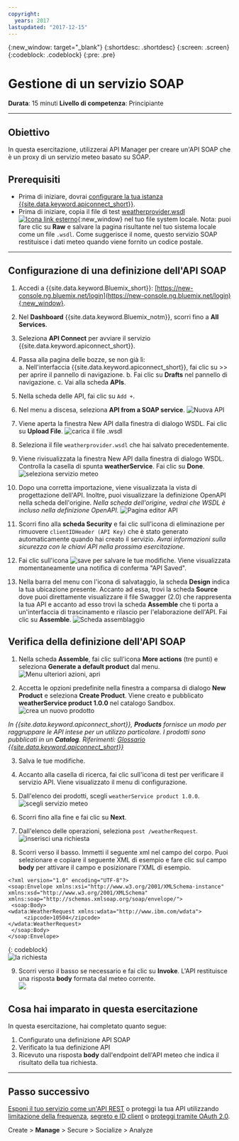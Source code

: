 ```yaml
---
copyright:
  years: 2017
lastupdated: "2017-12-15"
---
```



{:new_window: target="_blank"}
{:shortdesc: .shortdesc}
{:screen: .screen}
{:codeblock: .codeblock}
{:pre: .pre}


# Gestione di un servizio SOAP
**Durata**: 15 minuti
**Livello di competenza**: Principiante

---
## Obiettivo
In questa esercitazione, utilizzerai API Manager per creare un'API SOAP che è un proxy di un servizio meteo basato su SOAP.

## Prerequisiti
- Prima di iniziare, dovrai [configurare la tua istanza {{site.data.keyword.apiconnect_short}}](tut_prereq_set_up_apic_instance.html).
- Prima di iniziare, copia il file di test [weatherprovider.wsdl ![Icona link esterno](../../../icons/launch-glyph.svg "Icona link esterno")](https://raw.githubusercontent.com/IBM-Bluemix-Docs/apiconnect/master/tutorials/weatherprovider.wsdl){:new_window} nel tuo file system locale.
Nota: puoi fare clic su **Raw** e salvare la pagina risultante nel tuo sistema locale come un file `.wsdl`. Come suggerisce il nome, questo servizio SOAP restituisce i dati meteo quando viene fornito un codice postale.

---
## Configurazione di una definizione dell'API SOAP
1. Accedi a {{site.data.keyword.Bluemix_short}}: [https://new-console.ng.bluemix.net/login](https://new-console.ng.bluemix.net/login){:new_window}.

2. Nel **Dashboard** {{site.data.keyword.Bluemix_notm}}, scorri fino a **All Services**.

3. Seleziona **API Connect** per avviare il servizio {{site.data.keyword.apiconnect_short}}. 
  
4. Passa alla pagina delle bozze, se non già lì:  
    a. Nell'interfaccia {{site.data.keyword.apiconnect_short}}, fai clic su >> per aprire il pannello di navigazione.
    b. Fai clic su **Drafts** nel pannello di navigazione.
    c. Vai alla scheda **APIs**.

5. Nella scheda delle API, fai clic su `Add +`.

6. Nel menu a discesa, seleziona **API from a SOAP service**.
  ![Nuova API](images/newapi-menu2.png)

7. Viene aperta la finestra New API dalla finestra di dialogo WSDL. Fai clic su **Upload File**.
  ![carica il file .wsdl](images/4-uploadwsdl.png)

8. Seleziona il file `weatherprovider.wsdl` che hai salvato precedentemente.

9. Viene rivisualizzata la finestra New API dalla finestra di dialogo WSDL. Controlla la casella di spunta **weatherService**. Fai clic su **Done**.
  ![seleziona servizio meteo](images/newapi2.png)

10. Dopo una corretta importazione, viene visualizzata la vista di progettazione dell'API. Inoltre, puoi visualizzare la definizione OpenAPI nella scheda dell'origine.
   _Nella scheda dell'origine, vedrai che WSDL è incluso nella definizione OpenAPI._
  ![Pagina editor API](images/designpage2.png)

11. Scorri fino alla **scheda Security** e fai clic sull'icona di eliminazione per rimuovere `clientIDHeader (API Key)` che è stato generato automaticamente quando hai creato il servizio.
   _Avrai informazioni sulla sicurezza con le chiavi API nella prossima esercitazione._

12. Fai clic sull'icona ![save](images/save.png) per salvare le tue modifiche. Viene visualizzata momentaneamente una notifica di conferma "API Saved".

13. Nella barra del menu con l'icona di salvataggio, la scheda **Design** indica la tua ubicazione presente. Accanto ad essa, trovi la scheda **Source** dove puoi direttamente visualizzare il file Swagger (2.0) che rappresenta la tua API e accanto ad esso trovi la scheda **Assemble** che ti porta a un'interfaccia di trascinamento e rilascio per l'elaborazione dell'API. Fai clic su **Assemble**.
  ![Scheda assemblaggio](images/assemble-clean.png)  

## Verifica della definizione dell'API SOAP

1. Nella scheda **Assemble**, fai clic sull'icona **More actions** (tre punti) e seleziona **Generate a default product** dal menu.  
   ![Menu ulteriori azioni, apri](images/gen-default-prod.png)

2. Accetta le opzioni predefinite nella finestra a comparsa di dialogo **New Product** e seleziona **Create Product**. Viene creato e pubblicato **weatherService product 1.0.0** nel catalogo Sandbox.  
  ![crea un nuovo prodotto](images/12a-chooseproduct.png)
 
  _In {{site.data.keyword.apiconnect_short}}, **Products** fornisce un modo per raggruppare le API intese per un utilizzo particolare. I prodotti sono pubblicati in un **Catalog**. Riferimenti: [Glossario {{site.data.keyword.apiconnect_short}}](../apic_glossary.html)_

3. Salva le tue modifiche.  

4. Accanto alla casella di ricerca, fai clic sull'icona di test per verificare il servizio API. Viene visualizzato il menu di configurazione.

5. Dall'elenco dei prodotti, scegli `weatherService product 1.0.0`.  
  ![scegli servizio meteo](images/12-chooseproduct.png)

6. Scorri fino alla fine e fai clic su **Next**.

7. Dall'elenco delle operazioni, seleziona `post /weatherRequest`.  
  ![inserisci una richiesta](images/13-selectoperation.png)

8. Scorri verso il basso. Immetti il seguente xml nel campo del corpo. Puoi selezionare e copiare il seguente XML di esempio e fare clic sul campo **body** per attivare il campo e posizionare l'XML di esempio.  
  ```
  <?xml version="1.0" encoding="UTF-8"?>
  <soap:Envelope xmlns:xsi="http://www.w3.org/2001/XMLSchema-instance" xmlns:xsd="http://www.w3.org/2001/XMLSchema" xmlns:soap="http://schemas.xmlsoap.org/soap/envelope/">
   <soap:Body>
  <wdata:WeatherRequest xmlns:wdata="http://www.ibm.com/wdata">
       <zipcode>10504</zipcode>
  </wdata:WeatherRequest>
   </soap:Body>
  </soap:Envelope>
  ```
  {: codeblock}  
  ![la richiesta](images/14-enterrequest.png)

9. Scorri verso il basso se necessario e fai clic su **Invoke**.
L'API restituisce una risposta **body** formata dal meteo corrente.  
  ![](images/15-success.png)

## Cosa hai imparato in questa esercitazione
In questa esercitazione, hai completato quanto segue:
1. Configurato una definizione API SOAP
2. Verificato la tua definizione API
3. Ricevuto una risposta **body** dall'endpoint dell'API meteo che indica il risultato della tua richiesta.

---

## Passo successivo

[Esponi il tuo servizio come un'API REST](tut_expose_soap_service.html) o proteggi la tua API utilizzando [limitazione della frequenza](tut_rate_limit.html), [segreto e ID client](tut_secure_landing.html) o [proteggi tramite OAuth 2.0](tut_secure_oauth_2.html).

Create > **Manage** > Secure > Socialize > Analyze
